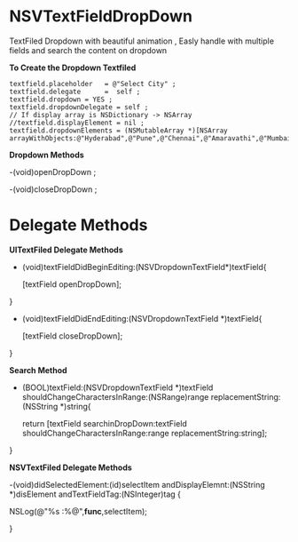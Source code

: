 # NSVTextFieldDropDown
TextFiled Dropdown with beautiful animation , Easly handle with multiple fields and search the content on dropdown

 **To Create the Dropdown Textfiled**
 
    textfield.placeholder   = @"Select City" ;
    textfield.delegate      =  self ;
    textfield.dropdown = YES ;
    textfield.dropdownDelegate = self ;
    // If display array is NSDictionary -> NSArray 
    //textfield.displayElement = nil ;
    textfield.dropdownElements = (NSMutableArray *)[NSArray arrayWithObjects:@"Hyderabad",@"Pune",@"Chennai",@"Amaravathi",@"Mumbai",nil];
    

 **Dropdown Methods**
 
-(void)openDropDown ;

-(void)closeDropDown ;


# Delegate Methods 

 **UITextFiled Delegate Methods**

- (void)textFieldDidBeginEditing:(NSVDropdownTextField*)textField{

  [textField openDropDown];

}

- (void)textFieldDidEndEditing:(NSVDropdownTextField *)textField{

  [textField closeDropDown];

}

 **Search Method**

- (BOOL)textField:(NSVDropdownTextField *)textField shouldChangeCharactersInRange:(NSRange)range replacementString:(NSString *)string{
 
  return [textField searchinDropDown:textField shouldChangeCharactersInRange:range replacementString:string];

}

**NSVTextFiled Delegate Methods**

-(void)didSelectedElement:(id)selectItem andDisplayElemnt:(NSString *)disElement andTextFieldTag:(NSInteger)tag {

  NSLog(@"%s :%@",__func__,selectItem);

}


